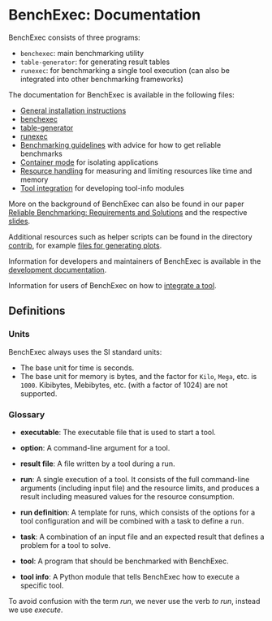 <!--
This file is part of BenchExec, a framework for reliable benchmarking:
https://github.com/sosy-lab/benchexec

SPDX-FileCopyrightText: 2007-2020 Dirk Beyer <https://www.sosy-lab.org>

SPDX-License-Identifier: Apache-2.0
-->

# BenchExec: Documentation

BenchExec consists of three programs:

- `benchexec`: main benchmarking utility
- `table-generator`: for generating result tables
- `runexec`: for benchmarking a single tool execution (can also be integrated into other benchmarking frameworks)

The documentation for BenchExec is available in the following files:

- [General installation instructions](INSTALL.md)
- [benchexec](benchexec.md)
- [table-generator](table-generator.md)
- [runexec](runexec.md)
- [Benchmarking guidelines](benchmarking.md) with advice for how to get reliable benchmarks
- [Container mode](container.md) for isolating applications
- [Resource handling](resources.md) for measuring and limiting resources like time and memory
- [Tool integration](tool-integration.md) for developing tool-info modules

More on the background of BenchExec can also be found in our paper
[Reliable Benchmarking: Requirements and Solutions](https://www.sosy-lab.org/research/pub/2019-STTT.Reliable_Benchmarking_Requirements_and_Solutions.pdf)
and the respective [slides](https://www.sosy-lab.org/research/prs/Current_ReliableBenchmarking.pdf).

Additional resources such as helper scripts can be found in the directory [contrib](../contrib),
for example [files for generating plots](../contrib/plots/README.md).

Information for developers and maintainers of BenchExec is available
in the [development documentation](DEVELOPMENT.md).

Information for users of BenchExec on how to [integrate a tool](tool-integration.md).


## Definitions

### Units

BenchExec always uses the SI standard units:
- The base unit for time is seconds.
- The base unit for memory is bytes, and the factor for `Kilo`, `Mega`, etc. is `1000`.
  Kibibytes, Mebibytes, etc. (with a factor of 1024) are not supported.

### Glossary

- **executable**: The executable file that is used to start a tool.

- **option**: A command-line argument for a tool.

- **result file**: A file written by a tool during a run.

- **run**: A single execution of a tool.
  It consists of the full command-line arguments (including input file)
  and the resource limits,
  and produces a result including measured values for the resource consumption.

- **run definition**: A template for runs,
  which consists of the options for a tool configuration
  and will be combined with a task to define a run.

- **task**: A combination of an input file and an expected result
  that defines a problem for a tool to solve.

- **tool**: A program that should be benchmarked with BenchExec.

- **tool info**: A Python module that tells BenchExec how to execute a specific tool.

To avoid confusion with the term *run*, we never use the verb *to run*,
instead we use *execute*.
